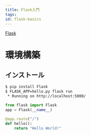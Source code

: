 ```yaml
---
title: Flask入門
tags:
id: flask-basics
---
```


[Flask](http://flask.pocoo.org/)

# 環境構築

## インストール

```sh
$ pip install Flask
$ FLASK_APP=hello.py flask run
 * Running on http://localhost:5000/
```

```python
from flask import Flask
app = Flask(__name__)

@app.route("/")
def hello():
    return "Hello World!"
```
